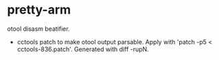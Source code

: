 pretty-arm
==========

otool disasm beatifier.

* cctools patch to make otool output parsable. Apply with 'patch -p5 < cctools-836.patch'. Generated with diff -rupN.
